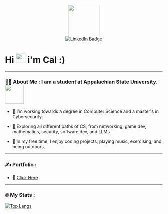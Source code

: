 <div id="header" align="center">
    <img src="https://i.giphy.com/media/v1.Y2lkPTc5MGI3NjExYm05djhqejVsdGlvcGxjd2Vnd3JydDFsaTVobHJlcW42OTl0MDl4NiZlcD12MV9pbnRlcm5hbF9naWZfYnlfaWQmY3Q9Zw/Nhw1FwkchB2cIozD12/giphy.gif" width="100"/>
</div>

<div id="badges" align="center">
  <a href="https://linkedin.com/in/calvin-pettis-5424632b3">
  <img src="https://img.shields.io/badge/LinkedIn-blue?style=for-the-badge&logo=linkedin&logoColor=white" alt="LinkedIn Badge"/>
  </a>
</div>

<h1>
  Hi 
  <img src="https://media.giphy.com/media/hvRJCLFzcasrR4ia7z/giphy.gif" width="30px"/>
    i'm Cal :)
</h1>

---

### :technologist: About Me : I am a student at Appalachian State University. <img src="https://i.giphy.com/media/v1.Y2lkPTc5MGI3NjExaXNycXB4eHF4cjlkYXI5anppN3J4aGRybXgyYWZhaGtmdXdoNHNkYyZlcD12MV9pbnRlcm5hbF9naWZfYnlfaWQmY3Q9Zw/6T26O3OFa0TAKMwyh0/giphy.gif" width="60">
- :telescope: I’m working towards a degree in Computer Science and a master's in Cybersecurity.

- :seedling: Exploring all different paths of CS, from networking, game dev, mathematics, security, software dev, and LLMs

- :guitar: In my free time, I enjoy coding projects, playing music, exercising, and being outdoors.

---

### :writing_hand: Portfolio :
- 💼 [Click Here](https://calvinpettis.github.io)

---

### :fire: My Stats :
[![Top Langs](https://github-readme-stats.vercel.app/api/top-langs/?username=innovationsquared&layout=compact&theme=vision-friendly-dark)](https://github.com/anuraghazra/github-readme-stats)
